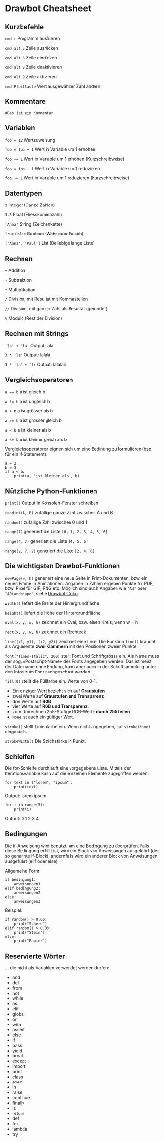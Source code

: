 # Drawbot Cheatsheet

## Kurzbefehle

`cmd r` Programm ausführen

`cmd alt 5` Zeile ausrücken

`cmd alt 6` Zeile einrücken

`cmd alt 8` Zeile deaktivieren

`cmd alt 9` Zeile aktivieren

`cmd Pfeiltaste` Wert ausgewählter Zahl ändern

## Kommentare

`#Das ist ein Kommentar`

## Variablen

`foo = 12` Wertzuweisung

`foo = foo + 1` Wert in Variable um 1 erhöhen

`foo += 1` Wert in Variable um 1 erhöhen (Kurzschreibweise)

`foo = foo - 1` Wert in Variable um 1 reduzieren

`foo -= 1` Wert in Variable um 1 reduzieren (Kurzschreibweise)

## Datentypen

`3` Integer (Ganze Zahlen)

`3.5` Float (Fliesskommazahl)

`'Anna'` String (Zeichenkette)

`True` `False` Boolean (Wahr oder Falsch)

`['Anna', 'Paul']` List (Beliebige lange Liste) 

## Rechnen

`+` Addition

`-` Subtraktion

`*` Multiplikation

`/` Division, mit Resultat mit Kommastellen

`//` Division, mit ganzer Zahl als Resultat (gerundet)

`%` Modulo (Rest der Division)

## Rechnen mit Strings

`'la' + 'la'` Output: lala
    
`3 * 'la'` Output: lalala

`3 * 'la' + 'li` Output: lalalali

## Vergleichsoperatoren 

`a == b` a ist gleich b

`a != b` a ist ungleich b

`a > b` a ist grösser als b

`a >= b` a ist grösser gleich b

`a < b` a ist kleiner als b

`a <= b` a ist kleiner gleich als b

Vergleichsoperatoren eignen sich um eine Bedinung zu formulieren (bsp. für ein if-Statement): 

    a = 2
    b = 3
    if a < b: 
        print(a, 'ist kleiner als', b)


## Nützliche Python-Funktionen

`print()` Output in Konsolen-Fenster schreiben

`randint(A, B)` zufällige ganze Zahl zwischen A und B

`random()` zufällige Zahl zwischen 0 und 1

`range(7)` generiert die Liste `[0, 1, 2, 3, 4, 5, 6]`

`range(4, 7)` generiert die Liste `[4, 5, 6]`

`range(2, 7, 2)` generiert die Liste `[2, 4, 6]`

## Die wichtigsten Drawbot-Funktionen

`newPage(w, h)` generiert eine neue Seite in Print-Dokumenten, bzw. ein neues Frame in Animationen. Angaben in Zahlen ergeben Punkte für PDF, bzw. Pixel für GIF, PNG etc. Möglich sind auch Angaben wie `"A4"` oder `"A0Landscape"`, siehe [Drawbot-Doku](https://www.drawbot.com/content/canvas/pages.html?highlight=newpage).

`width()` liefert die Breite der Hintergrundfläche

`height()` liefert die Höhe der Hintergrundfläche

`oval(x, y, w, h)` zeichnet ein Oval, bzw. einen Kreis, wenn w = h

`rect(x, y, w, h)` zeichnet ein Rechteck

`line((x1, y1), (x2, y2))` zeichnet eine Linie. Die Funktion `line()` braucht als Argumente **zwei Klammern** mit den Positionen zweier Punkte.

`font("Times-Italic", 200)` stellt Font und Schriftgrösse ein. Als Name muss der sog. «Postscript-Name» des Fonts angegeben werden. Das ist meist der Dateiname ohne Endung, kann aber auch in der Schriftsammlung unter den Infos zum Font nachgeschaut werden.

`fill(0)` stellt die Füllfarbe ein. Werte von 0–1.

- Ein einziger Wert bezieht sich auf **Graustufen**
- zwei Werte auf **Graustufen und Transparenz**
- drei Werte auf **RGB**
- vier Werte auf **RGB und Transparenz**.
- zum Umrechnen 255-Stufige RGB-Werte **durch 255 teilen**
- `None` ist auch ein gültiger Wert.

`stroke()` stellt Linienfarbe ein. Wenn nicht angegeben, auf `stroke(None)` eingestellt.

`strokeWidth()` Die Strichstärke in Punkt.

## Schleifen

Die for-Schleife durchläuft eine vorgegebene Liste. Mittels der Iterationsvariable kann auf die einzelnen Elemente zugegriffen werden. 

    for text in ["lorem", "ipsum"]:
        print(text)
        
Output: lorem ipsum 

    for i in range(5):
        print(i)

Output: 0 1 2 3 4 

## Bedingungen
Die if-Anweisung wird benutzt, um eine Bedingung zu überprüfen. Falls diese Bedingung erfüllt ist, wird ein Block von Anweisungen ausgeführt (der so genannte if-Block), andernfalls wird ein anderer Block von Anweisungen ausgeführt (elif oder else)

Allgemeine Form:

    if bedingung1:
        anweisungen1
    elif bedingung2:
        anweisungen2
    else:
        anweisungen3    

Beispiel:

    if random() > 0.66:
        print("Schere")
    elif random() > 0.33:
        print("Stein")
    else:
        print("Papier")

## Reservierte Wörter

… die nicht als Variablen verwendet werden dürfen:

- and
- del
- from
- not
- while
- as
- elif
- global
- or
- with
- assert
- else
- if
- pass
- yield
- break
- except
- import
- print
- class
- exec
- in
- raise
- continue
- finally
- is
- return
- def
- for
- lambda
- try